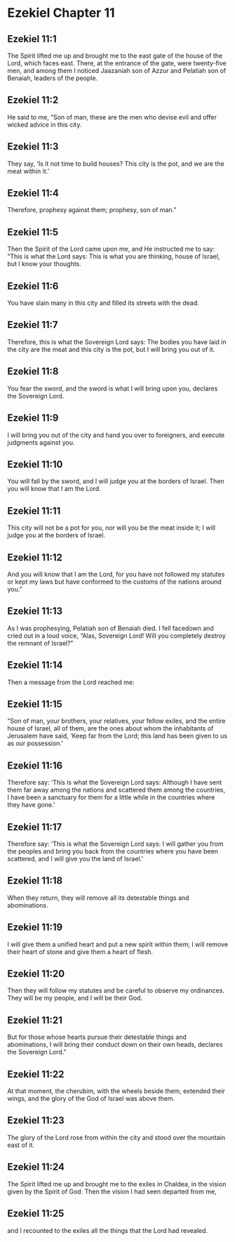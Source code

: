 # Ezekiel Chapter 11

## Ezekiel 11:1

The Spirit lifted me up and brought me to the east gate of the house of the Lord, which faces east. There, at the entrance of the gate, were twenty-five men, and among them I noticed Jaazaniah son of Azzur and Pelatiah son of Benaiah, leaders of the people.

## Ezekiel 11:2

He said to me, “Son of man, these are the men who devise evil and offer wicked advice in this city.

## Ezekiel 11:3

They say, ‘Is it not time to build houses? This city is the pot, and we are the meat within it.’

## Ezekiel 11:4

Therefore, prophesy against them; prophesy, son of man.”

## Ezekiel 11:5

Then the Spirit of the Lord came upon me, and He instructed me to say: “This is what the Lord says: This is what you are thinking, house of Israel, but I know your thoughts.

## Ezekiel 11:6

You have slain many in this city and filled its streets with the dead.

## Ezekiel 11:7

Therefore, this is what the Sovereign Lord says: The bodies you have laid in the city are the meat and this city is the pot, but I will bring you out of it.

## Ezekiel 11:8

You fear the sword, and the sword is what I will bring upon you, declares the Sovereign Lord.

## Ezekiel 11:9

I will bring you out of the city and hand you over to foreigners, and execute judgments against you.

## Ezekiel 11:10

You will fall by the sword, and I will judge you at the borders of Israel. Then you will know that I am the Lord.

## Ezekiel 11:11

This city will not be a pot for you, nor will you be the meat inside it; I will judge you at the borders of Israel.

## Ezekiel 11:12

And you will know that I am the Lord, for you have not followed my statutes or kept my laws but have conformed to the customs of the nations around you.”

## Ezekiel 11:13

As I was prophesying, Pelatiah son of Benaiah died. I fell facedown and cried out in a loud voice, “Alas, Sovereign Lord! Will you completely destroy the remnant of Israel?”

## Ezekiel 11:14

Then a message from the Lord reached me:

## Ezekiel 11:15

“Son of man, your brothers, your relatives, your fellow exiles, and the entire house of Israel, all of them, are the ones about whom the inhabitants of Jerusalem have said, ‘Keep far from the Lord; this land has been given to us as our possession.’

## Ezekiel 11:16

Therefore say: ‘This is what the Sovereign Lord says: Although I have sent them far away among the nations and scattered them among the countries, I have been a sanctuary for them for a little while in the countries where they have gone.’

## Ezekiel 11:17

Therefore say: ‘This is what the Sovereign Lord says: I will gather you from the peoples and bring you back from the countries where you have been scattered, and I will give you the land of Israel.’

## Ezekiel 11:18

When they return, they will remove all its detestable things and abominations.

## Ezekiel 11:19

I will give them a unified heart and put a new spirit within them; I will remove their heart of stone and give them a heart of flesh.

## Ezekiel 11:20

Then they will follow my statutes and be careful to observe my ordinances. They will be my people, and I will be their God.

## Ezekiel 11:21

But for those whose hearts pursue their detestable things and abominations, I will bring their conduct down on their own heads, declares the Sovereign Lord.”

## Ezekiel 11:22

At that moment, the cherubim, with the wheels beside them, extended their wings, and the glory of the God of Israel was above them.

## Ezekiel 11:23

The glory of the Lord rose from within the city and stood over the mountain east of it.

## Ezekiel 11:24

The Spirit lifted me up and brought me to the exiles in Chaldea, in the vision given by the Spirit of God. Then the vision I had seen departed from me,

## Ezekiel 11:25

and I recounted to the exiles all the things that the Lord had revealed.
